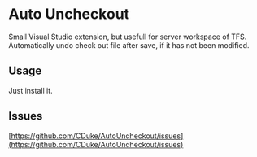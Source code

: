 # Auto Uncheckout

Small Visual Studio extension, but usefull for server workspace of TFS. Automatically undo check out file after save, if it has not been modified.

## Usage
Just install it.

## Issues
[https://github.com/CDuke/AutoUncheckout/issues](https://github.com/CDuke/AutoUncheckout/issues)